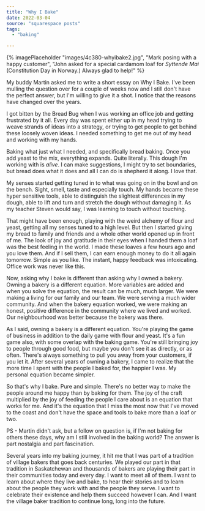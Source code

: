 ```yaml
---
title: "Why I Bake"
date: 2022-03-04
source: "squarespace posts"
tags: 
  - "baking"

---
```

{% imagePlaceholder "images/4c380-whyibake2.jpg", "Mark posing with a happy customer", "John asked for a special cardamom loaf for _Syttende Mai_ (Constitution Day in Norway.) Always glad to help!" %}
 

My buddy Martin asked me to write a short essay on Why I Bake. I've been mulling the question over for a couple of weeks now and I still don't have the perfect answer, but I'm willing to give it a shot. I notice that the reasons have changed over the years.

I got bitten by the Bread Bug when I was working an office job and getting frustrated by it all. Every day was spent either up in my head trying to weave strands of ideas into a strategy, or trying to get people to get behind these loosely woven ideas. I needed something to get me out of my head and working with my hands.

Baking what just what I needed, and specifically bread baking. Once you add yeast to the mix, everything expands. Quite literally. This dough I'm working with is _alive_. I can make suggestions, I might try to set boundaries, but bread does what it does and all I can do is shepherd it along. I love that.

My senses started getting tuned in to what was going on in the bowl and on the bench. Sight, smell, taste and especially touch. My hands became these hyper sensitive tools, able to distinguish the slightest differences in my dough, able to lift and turn and stretch the dough without damaging it. As my teacher Steven would say, I was learning to touch without touching.

That might have been enough, playing with the weird alchemy of flour and yeast, getting all my senses tuned to a high level. But then I started giving my bread to family and friends and a whole other world opened up in front of me. The look of joy and gratitude in their eyes when I handed them a loaf was the best feeling in the world. I made these loaves a few hours ago and you love them. And if I sell them, I can earn enough money to do it all again tomorrow. Simple as you like. The instant, happy feedback was intoxicating. Office work was never like this.

Now, asking why I bake is different than asking why I owned a bakery. Owning a bakery is a different equation. More variables are added and when you solve the equation, the result can be much, much larger. We were making a living for our family and our team. We were serving a much wider community. And when the bakery equation worked, we were making an honest, positive difference in the community where we lived and worked. Our neighbourhood was better because the bakery was there.

As I said, owning a bakery is a different equation. You're playing the game of business in addition to the daily game with flour and yeast. It's a fun game also, with some overlap with the baking game. You're still bringing joy to people through good food, but maybe you don't see it as directly, or as often. There's always something to pull you away from your customers, if you let it. After several years of owning a bakery, I came to realize that the more time I spent with the people I baked for, the happier I was. My personal equation became simpler.

So that's why I bake. Pure and simple. There's no better way to make the people around me happy than by baking for them. The joy of the craft multiplied by the joy of feeding the people I care about is an equation that works for me. And it's the equation that I miss the most now that I've moved to the coast and don't have the space and tools to bake more than a loaf or two.

PS - Martin didn't ask, but a follow on question is, if I'm not baking for others these days, why am I still involved in the baking world? The answer is part nostalgia and part fascination.

Several years into my baking journey, it hit me that I was part of a tradition of village bakers that goes back centuries. We played our part in that tradition in Saskatchewan and thousands of bakers are playing their part in their communities today and every day. I want to meet all of them. I want to learn about where they live and bake, to hear their stories and to learn about the people they work with and the people they serve. I want to celebrate their existence and help them succeed however I can. And I want the village baker tradition to continue long, long into the future.
